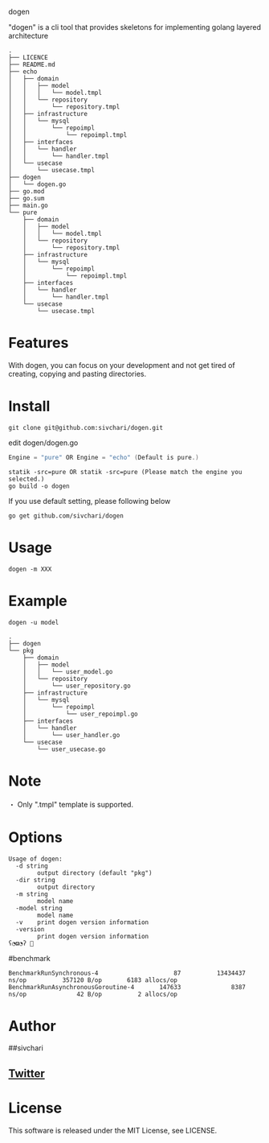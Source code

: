 dogen 
 
"dogen" is a cli tool that provides skeletons for implementing golang layered architecture

``` tree
.
├── LICENCE
├── README.md
├── echo
│   ├── domain
│   │   ├── model
│   │   │   └── model.tmpl
│   │   └── repository
│   │       └── repository.tmpl
│   ├── infrastructure
│   │   └── mysql
│   │       └── repoimpl
│   │           └── repoimpl.tmpl
│   ├── interfaces
│   │   └── handler
│   │       └── handler.tmpl
│   └── usecase
│       └── usecase.tmpl
├── dogen
│   └── dogen.go
├── go.mod
├── go.sum
├── main.go
└── pure
    ├── domain
    │   ├── model
    │   │   └── model.tmpl
    │   └── repository
    │       └── repository.tmpl
    ├── infrastructure
    │   └── mysql
    │       └── repoimpl
    │           └── repoimpl.tmpl
    ├── interfaces
    │   └── handler
    │       └── handler.tmpl
    └── usecase
        └── usecase.tmpl
```
 
 
# Features
With dogen, you can focus on your development and not get tired of creating, copying and pasting directories.

# Install
```shell
git clone git@github.com:sivchari/dogen.git
```

edit dogen/dogen.go
```go
Engine = "pure" OR Engine = "echo" (Default is pure.)
```
```shell
statik -src=pure OR statik -src=pure (Please match the engine you selected.)
go build -o dogen
```

If you use default setting, please following below
```shell
go get github.com/sivchari/dogen
```

# Usage
 ``` command line
 dogen -m XXX
 ```

# Example
```
dogen -u model

.
├── dogen
└── pkg
    ├── domain
    │   ├── model
    │   │   └── user_model.go
    │   └── repository
    │       └── user_repository.go
    ├── infrastructure
    │   └── mysql
    │       └── repoimpl
    │           └── user_repoimpl.go
    ├── interfaces
    │   └── handler
    │       └── user_handler.go
    └── usecase
        └── user_usecase.go

```

# Note
・ Only ".tmpl" template is supported.

# Options
```
Usage of dogen:
  -d string
        output directory (default "pkg")
  -dir string
        output directory
  -m string
        model name
  -model string
        model name
  -v    print dogen version information
  -version
        print dogen version information
ʕ◔ϖ◔ʔ 🍭 
```

#benchmark
```
BenchmarkRunSynchronous-4                     87          13434437 ns/op          357120 B/op       6183 allocs/op
BenchmarkRunAsynchronousGoroutine-4       147633              8387 ns/op              42 B/op          2 allocs/op

```

 
# Author

##sivchari
## [Twitter](https://twitter.com/sivchari)
 
# License
This software is released under the MIT License, see LICENSE.
